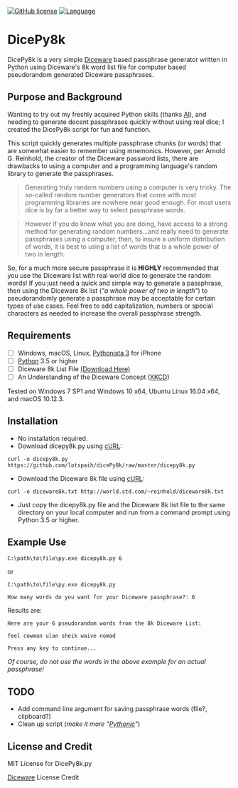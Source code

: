 [![GitHub license](https://img.shields.io/badge/license-MIT-green.svg)](https://gitlab.com/lotspaih/dicePy8k/blob/master/LICENSE) [![Language](https://img.shields.io/badge/language-python-blue.svg)](https://www.python.org/) 

# DicePy8k
DicePy8k is a very simple [Diceware](http://world.std.com/~reinhold/diceware.html) based passphrase generator written in Python using Diceware's 8k word list file for computer based pseudorandom generated Diceware passphrases.

## Purpose and Background
Wanting to try out my freshly acquired Python skills (thanks [Al](https://github.com/asweigart)), and needing to generate decent passphrases quickly without using real dice; I created the DicePy8k script for fun and function.

This script quickly generates multiple passphrase chunks (or words) that are somewhat easier to remember using mnemonics. However, per Arnold G. Reinhold, the creator of the Diceware password lists, there are drawbacks to using a computer and a programming language's random library to generate the passphrases.

>Generating truly random numbers using a computer is very tricky. The so-called random number generators that come with most programming libraries are nowhere near good enough. For most users dice is by far a better way to select passphrase words.

>However if you do know what you are doing, have access to a strong method for generating random numbers...and really need to generate passphrases using a computer, then, to insure a uniform distribution of words, it is best to using a list of words that is a whole power of two in length.

So, for a much more secure passphrase it is **HIGHLY** recommended that you use the Diceware list with real world dice to generate the random words! If you just need a quick and simple way to generate a passphrase, then using the Diceware 8k list (*"a whole power of two in length"*) to pseudorandomly generate a passphrase may be acceptable for certain types of use cases. Feel free to add capitalization, numbers or special characters as needed to increase the overall passphrase strength.

## Requirements
* [ ] Windows, macOS, Linux, [Pythonista 3](http://omz-software.com/pythonista/) for iPhone
* [ ] [Python](https://www.python.org/downloads/) 3.5 or higher
* [ ] Diceware 8k List File [(Download Here)](http://world.std.com/~reinhold/diceware8k.txt)
* [ ] An Understanding of the Diceware Concept ([XKCD](https://xkcd.com/936/))

Tested on Windows 7 SP1 and Windows 10 x64, Ubuntu Linux 16.04 x64, and macOS 10.12.3.

## Installation
* No installation required. 
* Download dicepy8k.py using [cURL](https://curl.haxx.se/):
```
curl -o dicepy8k.py https://github.com/lotspaih/dicePy8k/raw/master/dicepy8k.py
```

* Download the Diceware 8k file using [cURL](https://curl.haxx.se/):
```
curl -o diceware8k.txt http://world.std.com/~reinhold/diceware8k.txt
```

* Just copy the dicepy8k.py file and the Diceware 8k list file to the same directory on your local computer and run from a command prompt using Python 3.5 or higher.


## Example Use
```
C:\path\to\file\py.exe dicepy8k.py 6
```
or
```
C:\path\to\file\py.exe dicepy8k.py
```
```
How many words do you want for your Diceware passphrase?: 6
```
Results are:
```
Here are your 6 pseudorandom words from the 8k Diceware List:

feel cowman ulan sheik waive nomad

Press any key to continue...
```
*Of course, do not use the words in the above example for an actual passphrase!*

## TODO
* Add command line argument for saving passphrase words (file?, clipboard?)
* Clean up script (*make it more "[Pythonic](http://docs.python-guide.org/en/latest/writing/style/)"*)

## License and Credit
MIT License for DicePy8k.py

[Diceware](http://world.std.com/~reinhold/diceware.html)
 License Credit
